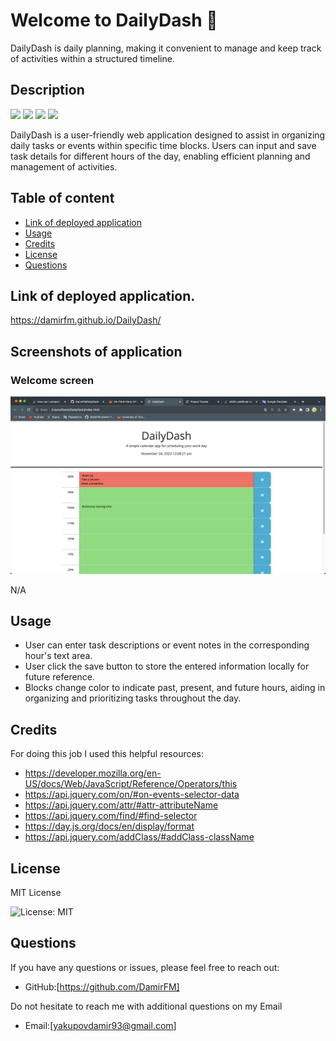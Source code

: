 # Welcome to DailyDash 📅

DailyDash is daily planning, making it convenient to manage and keep track of activities within a structured timeline.

## Description
<img src="https://img.shields.io/badge/jquery-%230769AD.svg?style=for-the-badge&logo=jquery&logoColor=white)" /> <img src="https://img.shields.io/badge/CSS3-1572B6?style=for-the-badge&logo=css3&logoColor=white" /> <img src="https://img.shields.io/badge/HTML5-E34F26?style=for-the-badge&logo=html5&logoColor=white" /> <img src="https://img.shields.io/badge/JavaScript-F7DF1E?style=for-the-badge&logo=javascript&logoColor=black" />  

DailyDash is a user-friendly web application designed to assist in organizing daily tasks or events within specific time blocks. Users can input and save task details for different hours of the day, enabling efficient planning and management of activities.

## Table of content

- [Link of deployed application](#Link)
- [Usage](#Usage)
- [Credits](#Credits)
- [License](#License)
- [Questions](#Questions)

## Link of deployed application.

https://damirfm.github.io/DailyDash/

## Screenshots of application

### Welcome screen

![Alt text](./Screenshots/1.png "Current and Future tasks")


N/A

## Usage

- User can enter  task descriptions or event notes in the corresponding hour's text area.
- User click the save button to store the entered information locally for future reference.
- Blocks change color to indicate past, present, and future hours, aiding in organizing and prioritizing tasks throughout the day.

## Credits

For doing this job I used this helpful resources: 

- https://developer.mozilla.org/en-US/docs/Web/JavaScript/Reference/Operators/this
- https://api.jquery.com/on/#on-events-selector-data
- https://api.jquery.com/attr/#attr-attributeName
- https://api.jquery.com/find/#find-selector
- https://day.js.org/docs/en/display/format
- https://api.jquery.com/addClass/#addClass-className

## License

MIT License

![License: MIT](https://img.shields.io/badge/License-MIT-yellow.svg) 

## Questions
If you have any questions or issues, please feel free to reach out:
- GitHub:[https://github.com/DamirFM]

Do not hesitate to reach me with additional questions on my Email 
- Email:[yakupovdamir93@gmail.com]





